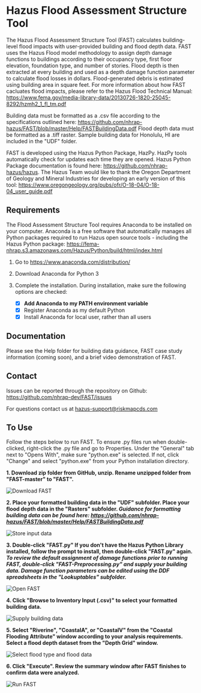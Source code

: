 # Hazus Flood Assessment Structure Tool

The Hazus Flood Assessment Structure Tool (FAST) calculates building-level flood impacts with user-provided building and flood depth data. FAST uses the Hazus Flood model methodology to assign depth damage functions to buildings according to their occupancy type, first floor elevation, foundation type, and number of stories. Flood depth is then extracted at every building and used as a depth damage function parameter to calculate flood losses in dollars. Flood-generated debris is estimated using building area in square feet. For more information about how FAST cacluates flood impacts, please refer to the Hazus Flood Technical Manual: https://www.fema.gov/media-library-data/20130726-1820-25045-8292/hzmh2_1_fl_tm.pdf

Building data must be formatted as a .csv file according to the specifications outlined here: https://github.com/nhrap-hazus/FAST/blob/master/Help/FASTBuildingData.pdf Flood depth data must be formatted as a .tiff raster. Sample building data for Honolulu, HI are included in the "UDF" folder.

FAST is developed using the Hazus Python Package, HazPy. HazPy tools automatically check for updates each time they are opened. Hazus Python Package documentation is found here: https://github.com/nhrap-hazus/hazus. The Hazus Team would like to thank the Oregon Department of Geology and Mineral Industries for developing an early version of this tool: https://www.oregongeology.org/pubs/ofr/O-18-04/O-18-04_user_guide.pdf

## Requirements

The Flood Assessment Structure Tool requires Anaconda to be installed on your computer. Anaconda is a free software that automatically manages all Python packages required to run Hazus open source tools - including the Hazus Python package: https://fema-nhrap.s3.amazonaws.com/Hazus/Python/build/html/index.html

1. Go to https://www.anaconda.com/distribution/

2. Download Anaconda for Python 3

3. Complete the installation. During installation, make sure the following options are checked:

   - [x] **Add Anaconda to my PATH environment variable**
   - [x] Register Anaconda as my default Python
   - [x] Install Anaconda for local user, rather than all users

## Documentation

Please see the Help folder for building data guidance, FAST case study information (coming soon), and a brief video demonstration of FAST.

## Contact

Issues can be reported through the repository on Github: https://github.com/nhrap-dev/FAST/issues

For questions contact us at hazus-support@riskmapcds.com

## To Use

Follow the steps below to run FAST. To ensure .py files run when double-clicked, right-click the .py file and go to Properties. Under the "General" tab next to "Opens With", make sure "python.exe" is selected. If not, click "Change" and select "python.exe" from your Python installation directory.

**1. Download zip folder from GitHub, unzip. Rename unzipped folder from "FAST-master" to "FAST".**

![Download FAST](Images/Step1.png "Download FAST")

**2. Place your formatted building data in the "UDF" subfolder. Place your flood depth data in the "Rasters" subfolder.
*Guidance for formatting building data can be found here: https://github.com/nhrap-hazus/FAST/blob/master/Help/FASTBuildingData.pdf***

![Store input data](Images/Step2.png "Store input data")

**3. Double-click "FAST.py" If you don't have the Hazus Python Library installed, follow the prompt to install, then double-click "FAST.py" again.
*To review the default assignment of damage functions prior to running FAST, double-click "FAST-Preprocessing.py" and supply your building data. Damage function parameters can be edited using the DDF spreadsheets in the "Lookuptables" subfolder.***

![Open FAST](Images/Step3.png "Open FAST")

**4. Click "Browse to Inventory Input (.csv)" to select your formatted building data.**

![Supply building data](Images/Step4.png "Supply building data")

**5. Select "Riverine", "CoastalA", or "CoastalV" from the "Coastal Flooding Attribute" window according to your analysis requirements. Select a flood depth dataset from the "Depth Grid" window.**

![Select flood type and flood data](Images/Step5.png "Select flood type and flood data")

**6. Click "Execute". Review the summary window after FAST finishes to confirm data were analyzed.**

![Run FAST](Images/Step6.jpg "Run FAST")
